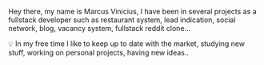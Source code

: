 Hey there, my name is Marcus Vinicius, I have been in several projects as a fullstack developer such as restaurant system, lead indication, social network, blog, vacancy system, fullstack reddit clone...
<br>

💡 In my free time I like to keep up to date with the market, studying new stuff, working on personal projects, having new ideas..



